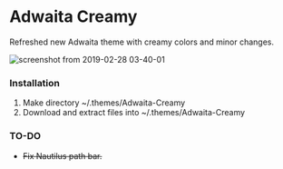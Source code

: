 # Adwaita Creamy
Refreshed new Adwaita theme with creamy colors and minor changes.

![screenshot from 2019-02-28 03-40-01](https://user-images.githubusercontent.com/6532000/53533110-98284b00-3b0a-11e9-9955-d7ef0bfc87f2.png)

### Installation

1. Make directory ~/.themes/Adwaita-Creamy
2. Download and extract files into ~/.themes/Adwaita-Creamy

### TO-DO

* ~~Fix Nautilus path bar.~~
